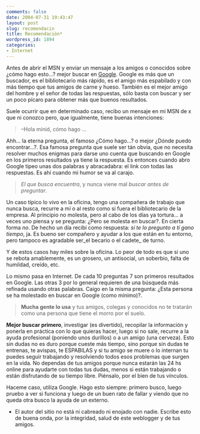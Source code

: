 ```yaml
---
comments: false
date: 2004-07-31 19:43:47
layout: post
slug: recomendacin
title: Recomendación*
wordpress_id: 1894
categories:
- Internet
---
```


Antes de abrir el MSN y enviar un mensaje a los amigos o conocidos sobre ¿cómo hago esto…? mejor buscar en [Google](http://www.google.com). Google es más que un buscador, es el bibliotecario más rápido, es el amigo más espabilado y con más tiempo que tus amigos de carne y hueso. También es el mejor amigo del hombre y el señor de todas las respuestas, sólo basta con buscar y ser un poco pícaro para obtener más que buenos resultados.





Suele ocurrir que en determinado caso, recibo un mensaje en mi MSN de x que ni conozco pero, que igualmente, tiene buenas intenciones:





> –Hola minid, cómo hago …





Ahh… la eterna pregunta, el famoso ¿Cómo hago…? o mejor ¿Dónde puedo encontrar…?. Esa famosa pregunta que suele ser tán obvia, que no necesita resolver muchos enigmas para darse uno cuenta que buscando en Google en los primeros resultados ya tiene la respuesta. Es entonces cuando abro Google tipeo unas dos palabras y abracadabra: el link con todas las respuestas. Es ahí cuando mi humor se va al carajo.





> _El que busca encuentra_, y nunca viene mal _buscar antes de preguntar_.





Un caso típico lo vivo en la oficina, tengo una compañera de trabajo que nunca busca, recurre a mí o al resto como si fuera el bibliotecario de la empresa. Al principio no molesta, pero al cabo de los días ya tortura… a veces uno piensa y se pregunta: ¿Pero se molesta en buscar?.  En cierta forma _no_. De hecho un día recibí como respuesta: _si te lo pregunto a tí gano tiempo_, ja. Es bueno ser compañero y ayudar a los que están en tu entorno, pero tampoco es agradable ser_el becario o el cadete_ de turno.





Y de estos casos hay miles sobre la oficina. Lo peor de todo es que si uno se rebota amablemente, es un grosero, un antisocial, un soberbio, falta de humildad, creído, etc.





Lo mismo pasa en Internet. De cada 10 preguntas 7 son primeros resultados en Google. Las otras 3 por lo general requieren de una búsqueda más refinada usando otras palabras. Caigo en la misma pregunta: ¿Esta persona se ha molestado en buscar en Google (como mínimo)?.





>   


> 
> **Mucha gente lo usa** y tus amigos, colegas y conocidos no te tratarán como una persona que tiene el morro por el suelo.





**Mejor buscar primero**, investigar (es divertido), recopilar la información y ponerla en práctica con lo que quieras hacer, luego si no sale, recurre a la ayuda profesional (poniendo unos durillos) o a un amigo (una cerveza). Esto sin dudas no es duro porque cueste más tiempo, sino porque sin dudas te entrenas, te avispas, te ESPABILAS y si tu amigo se muere o lo internan tu puedes seguir trabajando y resolviendo todos esos problemas que surgen en la vida. No dependas de tus amigos porque nunca estarán las 24 hs online para ayudarte con todas tus dudas, menos si están trabajando o están disfrutando de su tiempo libre. Piénsalo, por el bien de tus vínculos.





Haceme caso, utiliza Google. Hago esto siempre: primero busco, luego pruebo a ver si funciona y luego de un buen rato de fallar y viendo que no queda otra busco la ayuda de un externo.





* El autor del sitio no está ni cabreado ni enojado con nadie. Escribe esto de buena onda, por la integridad, salud de este weblogger y de tus amigos.




 
